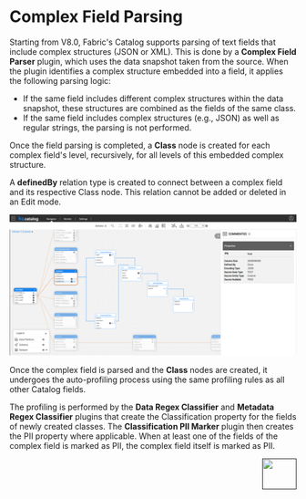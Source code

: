 # Complex Field Parsing

Starting from V8.0, Fabric's Catalog supports parsing of text fields that include complex structures (JSON or XML). This is done by a **Complex Field Parser** plugin, which uses the data snapshot taken from the source. When the plugin identifies a complex structure embedded into a field, it applies the following parsing logic:

* If the same field includes different complex structures within the data snapshot, these structures are combined as the fields of the same class.
* If the same field includes complex structures (e.g., JSON) as well as regular strings, the parsing is not performed.

Once the field parsing is completed, a **Class** node is created for each complex field's level, recursively, for all levels of this embedded complex structure. 

A **definedBy** relation type is created to connect between a complex field and its respective Class node. This relation cannot be added or deleted in an Edit mode. 

![](../images/complex_field.png)

Once the complex field is parsed and the **Class** nodes are created, it undergoes the auto-profiling process using the same profiling rules as all other Catalog fields. 

The profiling is performed by the **Data Regex Classifier** and **Metadata Regex Classifier** plugins that create the Classification property for the fields of newly created classes. The **Classification PII Marker** plugin then creates the PII property where applicable. When at least one of the fields of the complex field is marked as PII, the complex field itself is marked as PII.

[<img align="right" width="60" height="54" src="/articles/images/Next.png">]() 
